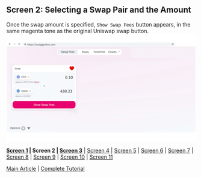 ## Screen 2: Selecting a Swap Pair and the Amount
Once the swap amount is specified, `Show Swap Fees` button appears, in the same magenta tone as the original Uniswap swap button.
![](./figures/SwapGasFees_Design_02.png)

**[Screen 1](Screen01.md) | Screen 2 | [Screen 3](Screen03.md)** | [Screen 4](Screen04.md) | [Screen 5](Screen05.md) | [Screen 6](Screen06.md) | [Screen 7](Screen07.md) | [Screen 8](Screen08.md) | [Screen 9](Screen09.md) | [Screen 10](Screen10.md) | [Screen 11](Screen11.md) 

[Main Article](../README.md) | [Complete Tutorial](../Tutorial.md) 
